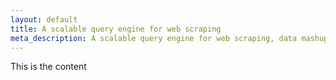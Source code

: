 ```yaml
---
layout: default
title: A scalable query engine for web scraping
meta_description: A scalable query engine for web scraping, data mashup, and acceptance QA. Certified for Apache Spark.
---
```


This is the content
